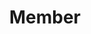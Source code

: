 ---
layout: profiles
permalink: /member/
title: Member
description: Members of the lab 🌱.
nav: true
nav_order: 4

profiles:
  # if you want to include more than one profile, just replicate the following block
  # and create one content file for each profile inside _pages/
  - align: right
    image: wsh-life.jpg
    content: about_wsh.md
    image_circular: true # crops the image to make it circular
  - align: left
    image: lixia.jpg
    content: about_lixia.md
    image_circular: true # crops the image to make it circular
  - align: right
    image: zhw.jpg
    content: about_zhw.md
    image_circular: true # crops the image to make it circular
  - align: left
    image: gjy.jpg
    content: about_gjy.md
    image_circular: true # crops the image to make it circular
  - align: right
    image: ckw.jpg
    content: about_ckw.md
    image_circular: true # crops the image to make it circular
  - align: left
    image: hy.jpg
    content: about_hy.md
    image_circular: true # crops the image to make it circular
  - align: right
    image: zwg.jpg
    content: about_zwg.md
    image_circular: true # crops the image to make it circular
  - align: left
    image: tfy-life.jpg
    content: about_tfy.md
    image_circular: true # crops the image to make it circular
---
